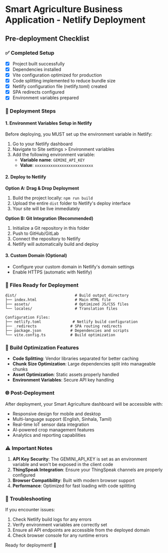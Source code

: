 # Smart Agriculture Business Application - Netlify Deployment

## Pre-deployment Checklist

### ✅ Completed Setup
- [x] Project built successfully
- [x] Dependencies installed
- [x] Vite configuration optimized for production
- [x] Code splitting implemented to reduce bundle size
- [x] Netlify configuration file (netlify.toml) created
- [x] SPA redirects configured
- [x] Environment variables prepared

### 🚀 Deployment Steps

#### 1. Environment Variables Setup in Netlify
Before deploying, you MUST set up the environment variable in Netlify:

1. Go to your Netlify dashboard
2. Navigate to Site settings > Environment variables
3. Add the following environment variable:
   - **Variable name**: `GEMINI_API_KEY`
   - **Value**: `xxxxxxxxxxxxxxxxxxxxxxxxxx`

#### 2. Deploy to Netlify

**Option A: Drag & Drop Deployment**
1. Build the project locally: `npm run build`
2. Upload the entire `dist` folder to Netlify's deploy interface
3. Your site will be live immediately

**Option B: Git Integration (Recommended)**
1. Initialize a Git repository in this folder
2. Push to GitHub/GitLab
3. Connect the repository to Netlify
4. Netlify will automatically build and deploy

#### 3. Custom Domain (Optional)
- Configure your custom domain in Netlify's domain settings
- Enable HTTPS (automatic with Netlify)

### 📁 Files Ready for Deployment

```
dist/                          # Build output directory
├── index.html                 # Main HTML file
├── assets/                    # Optimized JS/CSS files
└── locales/                   # Translation files

Configuration Files:
├── netlify.toml              # Netlify build configuration
├── _redirects               # SPA routing redirects
├── package.json             # Dependencies and scripts
└── vite.config.ts           # Build optimization
```

### 🔧 Build Optimization Features
- **Code Splitting**: Vendor libraries separated for better caching
- **Chunk Size Optimization**: Large dependencies split into manageable chunks
- **Asset Optimization**: Static assets properly handled
- **Environment Variables**: Secure API key handling

### 🌐 Post-Deployment
After deployment, your Smart Agriculture dashboard will be accessible with:
- Responsive design for mobile and desktop
- Multi-language support (English, Sinhala, Tamil)
- Real-time IoT sensor data integration
- AI-powered crop management features
- Analytics and reporting capabilities

### ⚠️ Important Notes
1. **API Key Security**: The GEMINI_API_KEY is set as an environment variable and won't be exposed in the client code
2. **ThingSpeak Integration**: Ensure your ThingSpeak channels are properly configured
3. **Browser Compatibility**: Built with modern browser support
4. **Performance**: Optimized for fast loading with code splitting

### 🐛 Troubleshooting
If you encounter issues:
1. Check Netlify build logs for any errors
2. Verify environment variables are correctly set
3. Ensure all API endpoints are accessible from the deployed domain
4. Check browser console for any runtime errors

Ready for deployment! 🚀
